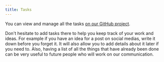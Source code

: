 ```yaml
---
title: Tasks
---
```


You can view and manage all the tasks [on our GitHub project](https://github.com/orgs/CoolLibs/projects/1/views/3).

Don't hesitate to add tasks there to help you keep track of your work and ideas. For example if you have an idea for a post on social medias, write it down before you forget it. It will also allow you to add details about it later if you need to. Also, having a list of all the things that have already been done can be very useful to future people who will work on our communication.